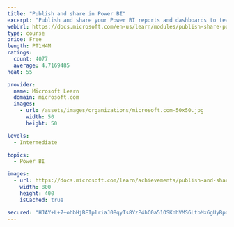 ```yaml
---
title: "Publish and share in Power BI"
excerpt: "Publish and share your Power BI reports and dashboards to teammates in your organization or to everyone on the web."
webUrl: https://docs.microsoft.com/en-us/learn/modules/publish-share-power-bi/
type: course
price: Free
length: PT1H4M
ratings:
  count: 4077
  average: 4.7169485
heat: 55

provider:
  name: Microsoft Learn
  domain: microsoft.com
  images:
    - url: /assets/images/organizations/microsoft.com-50x50.jpg
      width: 50
      height: 50

levels:
  - Intermediate

topics:
  - Power BI

images:
  - url: https://docs.microsoft.com/learn/achievements/publish-and-share-with-power-bi-desktop-social.png
    width: 800
    height: 400
    isCached: true

secured: "HJAY+L+7+ohbHjBEIplriaJ0BqyTs8YzP4hC0a51OSKnhVMS6LtbMx6gUyBpdpSsokHud3/ZRSikTYMcZhdjdD1cIEVcc0M2yT2c+/+aNLEqw5NrHoQFFQsYNGCa2r+6HNmeVKjVWdX6rgNEkYefnsgdNp6GLmrena7twECjP1HQrVNSHkWhZrkQd42e1k9dt6XgY/R/05hHZakWyUKR6XEKUB5Au6x37xl1zuDKDn8BfhIr0MGrO5W6wR3kV4O88PVgqD2VTIIEv5c9bgQq91E2k8FGeOA98EvBIIa0DisDmkxS5/ECyi7cgBhH35MY0rtxMtQOU1o2f88rZVuyF/PoWHULnsleR6L+Ujc72Gbu3pBGC8LhsfSI1nXjilkGOc8v3G9T7H7q8Y7piBYMCaobntaYNt1NbwgMPtRM5o0=;0e4oqaQfVYtgHneSxOgiUA=="
---
```


